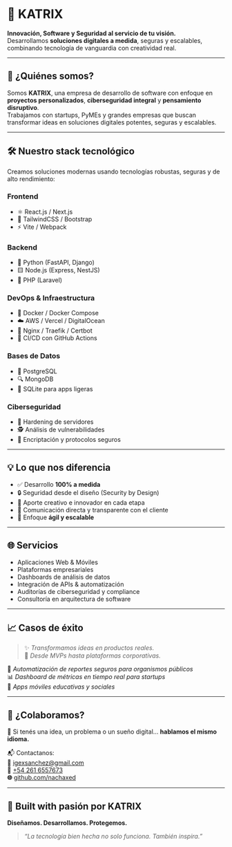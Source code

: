 # 🚀 KATRIX

**Innovación, Software y Seguridad al servicio de tu visión.**  
Desarrollamos **soluciones digitales a medida**, seguras y escalables, combinando tecnología de vanguardia con creatividad real.

---

## 🧠 ¿Quiénes somos?

Somos **KATRIX**, una empresa de desarrollo de software con enfoque en **proyectos personalizados**, **ciberseguridad integral** y **pensamiento disruptivo**.  
Trabajamos con startups, PyMEs y grandes empresas que buscan transformar ideas en soluciones digitales potentes, seguras y escalables.

---

## 🛠️ Nuestro stack tecnológico

Creamos soluciones modernas usando tecnologías robustas, seguras y de alto rendimiento:

### Frontend
- ⚛️ React.js / Next.js
- 💅 TailwindCSS / Bootstrap
- ⚡ Vite / Webpack

### Backend
- 🐍 Python (FastAPI, Django)
- 🟨 Node.js (Express, NestJS)
- 🐘 PHP (Laravel)

### DevOps & Infraestructura
- 🐳 Docker / Docker Compose
- ☁️ AWS / Vercel / DigitalOcean
- 🔐 Nginx / Traefik / Certbot
- 🧩 CI/CD con GitHub Actions

### Bases de Datos
- 🐘 PostgreSQL
- 🔍 MongoDB
- 🔐 SQLite para apps ligeras

### Ciberseguridad
- 🧱 Hardening de servidores
- 🕵️ Análisis de vulnerabilidades
- 🔐 Encriptación y protocolos seguros

---

## 💡 Lo que nos diferencia

- ✅ Desarrollo **100% a medida**
- 🔒 Seguridad desde el diseño (Security by Design)
- 🧠 Aporte creativo e innovador en cada etapa
- 🤝 Comunicación directa y transparente con el cliente
- 🚀 Enfoque **ágil y escalable**

---

## 🌐 Servicios

- Aplicaciones Web & Móviles
- Plataformas empresariales
- Dashboards de análisis de datos
- Integración de APIs & automatización
- Auditorías de ciberseguridad y compliance
- Consultoría en arquitectura de software

---

## 📈 Casos de éxito

> ✨ *Transformamos ideas en productos reales.*  
> 🚀 *Desde MVPs hasta plataformas corporativas.*

🔐 *Automatización de reportes seguros para organismos públicos*  
📊 *Dashboard de métricas en tiempo real para startups*  
📱 *Apps móviles educativas y sociales*  

---

## 🤝 ¿Colaboramos?

🎯 Si tenés una idea, un problema o un sueño digital… **hablamos el mismo idioma.**

📬 Contactanos:  
**📧** [igexsanchez@gmail.com](mailto:igexsanchez@gmail.com)  
**📱** [+54 261 6557673](https://wa.me/542616557673)  
**🌐** [github.com/nachaxed](https://github.com/nachaxed)

---

## 🖤 Built with pasión por KATRIX
**Diseñamos. Desarrollamos. Protegemos.**

> _“La tecnología bien hecha no solo funciona. También inspira.”_


